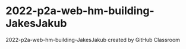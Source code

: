 # 2022-p2a-web-hm-building-JakesJakub
2022-p2a-web-hm-building-JakesJakub created by GitHub Classroom
